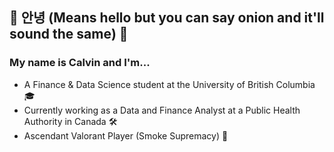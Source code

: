 ## 🙇 안녕 (Means hello but you can say onion and it'll sound the same) 🙇
### My name is Calvin and I'm...

* A Finance & Data Science student at the University of British Columbia 🎓 <br>
* Currently working as a Data and Finance Analyst at a Public Health Authority in Canada 🛠 <br>
* Ascendant Valorant Player (Smoke Supremacy) 🔫
